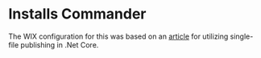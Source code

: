 ﻿# Installs Commander

The WIX configuration for this was based on an [article](https://gist.github.com/dasMulli/33beffa15deb1caef373f5b8499082a2) for
utilizing single-file publishing in .Net Core.

